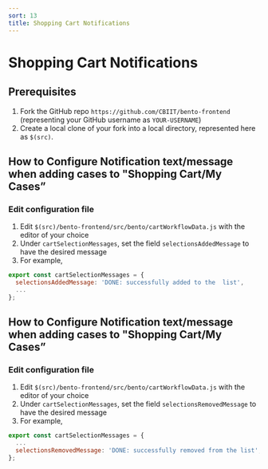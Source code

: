 ```yaml
---
sort: 13
title: Shopping Cart Notifications
---
```


# Shopping Cart Notifications 

## Prerequisites
1. Fork the GitHub repo `https://github.com/CBIIT/bento-frontend` (representing your GitHub username as `YOUR-USERNAME`)
2. Create a local clone of your fork into a local directory, represented here as `$(src)`.

## How to Configure Notification text/message when adding cases to "Shopping Cart/My Cases”

### Edit configuration file
1. Edit `$(src)/bento-frontend/src/bento/cartWorkflowData.js` with the editor of your choice
2. Under `cartSelectionMessages`, set the field `selectionsAddedMessage` to have the desired message
3. For example, 

```javascript
export const cartSelectionMessages = {
  selectionsAddedMessage: 'DONE: successfully added to the  list',
  ...
};
```

## How to Configure Notification text/message when adding cases to "Shopping Cart/My Cases”

### Edit configuration file
1. Edit `$(src)/bento-frontend/src/bento/cartWorkflowData.js` with the editor of your choice
2. Under `cartSelectionMessages`, set the field `selectionsRemovedMessage` to have the desired message
3. For example, 

```javascript
export const cartSelectionMessages = {
  ...
  selectionsRemovedMessage: 'DONE: successfully removed from the list',
};
```
